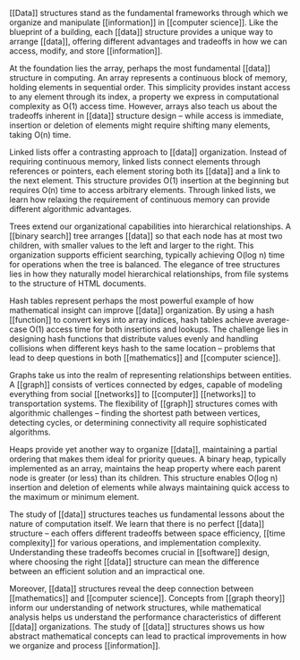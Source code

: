 [[Data]] structures stand as the fundamental frameworks through which we organize and manipulate [[information]] in [[computer science]]. Like the blueprint of a building, each [[data]] structure provides a unique way to arrange [[data]], offering different advantages and tradeoffs in how we can access, modify, and store [[information]].

At the foundation lies the array, perhaps the most fundamental [[data]] structure in computing. An array represents a continuous block of memory, holding elements in sequential order. This simplicity provides instant access to any element through its index, a property we express in computational complexity as O(1) access time. However, arrays also teach us about the tradeoffs inherent in [[data]] structure design – while access is immediate, insertion or deletion of elements might require shifting many elements, taking O(n) time.

Linked lists offer a contrasting approach to [[data]] organization. Instead of requiring continuous memory, linked lists connect elements through references or pointers, each element storing both its [[data]] and a link to the next element. This structure provides O(1) insertion at the beginning but requires O(n) time to access arbitrary elements. Through linked lists, we learn how relaxing the requirement of continuous memory can provide different algorithmic advantages.

Trees extend our organizational capabilities into hierarchical relationships. A [[binary search]] tree arranges [[data]] so that each node has at most two children, with smaller values to the left and larger to the right. This organization supports efficient searching, typically achieving O(log n) time for operations when the tree is balanced. The elegance of tree structures lies in how they naturally model hierarchical relationships, from file systems to the structure of HTML documents.

Hash tables represent perhaps the most powerful example of how mathematical insight can improve [[data]] organization. By using a hash [[function]] to convert keys into array indices, hash tables achieve average-case O(1) access time for both insertions and lookups. The challenge lies in designing hash functions that distribute values evenly and handling collisions when different keys hash to the same location – problems that lead to deep questions in both [[mathematics]] and [[computer science]].

Graphs take us into the realm of representing relationships between entities. A [[graph]] consists of vertices connected by edges, capable of modeling everything from social [[networks]] to [[computer]] [[networks]] to transportation systems. The flexibility of [[graph]] structures comes with algorithmic challenges – finding the shortest path between vertices, detecting cycles, or determining connectivity all require sophisticated algorithms.

Heaps provide yet another way to organize [[data]], maintaining a partial ordering that makes them ideal for priority queues. A binary heap, typically implemented as an array, maintains the heap property where each parent node is greater (or less) than its children. This structure enables O(log n) insertion and deletion of elements while always maintaining quick access to the maximum or minimum element.

The study of [[data]] structures teaches us fundamental lessons about the nature of computation itself. We learn that there is no perfect [[data]] structure – each offers different tradeoffs between space efficiency, [[time complexity]] for various operations, and implementation complexity. Understanding these tradeoffs becomes crucial in [[software]] design, where choosing the right [[data]] structure can mean the difference between an efficient solution and an impractical one.

Moreover, [[data]] structures reveal the deep connection between [[mathematics]] and [[computer science]]. Concepts from [[graph theory]] inform our understanding of network structures, while mathematical analysis helps us understand the performance characteristics of different [[data]] organizations. The study of [[data]] structures shows us how abstract mathematical concepts can lead to practical improvements in how we organize and process [[information]].